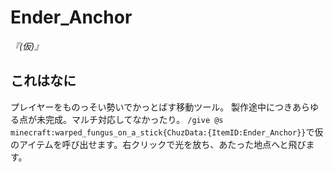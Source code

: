 # Ender_Anchor
*『(仮)』*

## これはなに
プレイヤーをものっそい勢いでかっとばす移動ツール。
製作途中につきあらゆる点が未完成。マルチ対応してなかったり。
```/give @s minecraft:warped_fungus_on_a_stick{ChuzData:{ItemID:Ender_Anchor}}```で仮のアイテムを呼び出せます。右クリックで光を放ち、あたった地点へと飛びます。
